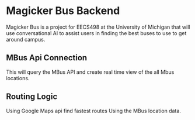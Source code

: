 # Magicker Bus Backend

Magicker Bus is a project for EECS498 at the University of Michigan that will use conversational AI to assist users in finding the best buses to use to get around campus.

## MBus Api Connection
This will query the MBus API and create real time view of the all Mbus locations.

## Routing Logic
Using Google Maps api find fastest routes Using the MBus location data. 
